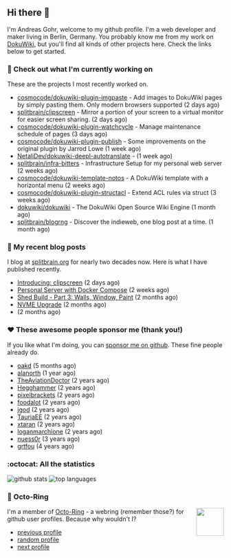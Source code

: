 ## Hi there :wave:

I'm Andreas Gohr, welcome to my github profile. I'm a web developer and maker living in Berlin, Germany. You probably know me from my work on [DokuWiki](https://github.com/dokuwiki/dokuwiki), but you'll find all kinds of other projects here. Check the links below to get started.

### :hammer: Check out what I'm currently working on

These are the projects I most recently worked on.


- [cosmocode/dokuwiki-plugin-imgpaste](https://github.com/cosmocode/dokuwiki-plugin-imgpaste) - Add images to DokuWiki pages by simply pasting them. Only modern browsers supported (2 days ago)
- [splitbrain/clipscreen](https://github.com/splitbrain/clipscreen) - Mirror a portion of your screen to a virtual monitor for easier screen sharing. (2 days ago)
- [cosmocode/dokuwiki-plugin-watchcycle](https://github.com/cosmocode/dokuwiki-plugin-watchcycle) - Manage maintenance schedule of pages (3 days ago)
- [cosmocode/dokuwiki-plugin-publish](https://github.com/cosmocode/dokuwiki-plugin-publish) - Some improvements on the original plugin by Jarrod Lowe (1 week ago)
- [NetaliDev/dokuwiki-deepl-autotranslate](https://github.com/NetaliDev/dokuwiki-deepl-autotranslate) -  (1 week ago)
- [splitbrain/infra-bitters](https://github.com/splitbrain/infra-bitters) - Infrastructure Setup for my personal web server (2 weeks ago)
- [cosmocode/dokuwiki-template-notos](https://github.com/cosmocode/dokuwiki-template-notos) - A DokuWiki template with a horizontal menu (2 weeks ago)
- [cosmocode/dokuwiki-plugin-structacl](https://github.com/cosmocode/dokuwiki-plugin-structacl) - Extend ACL rules via struct (3 weeks ago)
- [dokuwiki/dokuwiki](https://github.com/dokuwiki/dokuwiki) - The DokuWiki Open Source Wiki Engine (1 month ago)
- [splitbrain/blogrng](https://github.com/splitbrain/blogrng) - Discover the indieweb, one blog post at a time. (1 month ago)

### :scroll: My recent blog posts

I blog at [splitbrain.org](https://www.splitbrain.org) for nearly two decades now. Here is what I have published recently.


- [Introducing: clipscreen](https://www.splitbrain.org/blog/2024-10/11-introducing_clipscreen) (2 days ago)
- [Personal Server with Docker Compose](https://www.splitbrain.org/blog/2024-09/23-personal_server_with_docker_compose) (2 weeks ago)
- [Shed Build - Part 3: Walls, Window, Paint](https://www.splitbrain.org/blog/2024-08/15-shed_build_part_3_walls_window_paint) (2 months ago)
- [NVME Upgrade](https://www.splitbrain.org/blog/2024-08/14-nvme_upgrade) (2 months ago)
- [](https://www.splitbrain.org/blog/2024-08/23-blank_screen_on_boot_fix) (2 months ago)

### :hearts:️ These awesome people sponsor me (thank you!)

If you like what I'm doing, you can [sponsor me on github](https://github.com/sponsors/splitbrain). These fine people already do.


- [oakd](https://github.com/oakd) (5 months ago)
- [alanorth](https://github.com/alanorth) (1 year ago)
- [TheAviationDoctor](https://github.com/TheAviationDoctor) (2 years ago)
- [Hegghammer](https://github.com/Hegghammer) (2 years ago)
- [pixelbrackets](https://github.com/pixelbrackets) (2 years ago)
- [foodalot](https://github.com/foodalot) (2 years ago)
- [jgod](https://github.com/jgod) (2 years ago)
- [TauriaEE](https://github.com/TauriaEE) (2 years ago)
- [xtaran](https://github.com/xtaran) (2 years ago)
- [loganmarchione](https://github.com/loganmarchione) (2 years ago)
- [nuess0r](https://github.com/nuess0r) (3 years ago)
- [grtfou](https://github.com/grtfou) (4 years ago)

### :octocat: All the statistics

 ![github stats](https://github-readme-stats.vercel.app/api?username=splitbrain&show_icons=true&hide_title=true)
![top languages](https://github-readme-stats.vercel.app/api/top-langs/?username=splitbrain&layout=compact)


### :octopus: Octo-Ring

<img width="64" height="65" src="https://octo-ring.com/static/img/octo.png" align="right" alt="">

I'm a member of [Octo-Ring](https://octo-ring.com/) - a webring (remember those?) for github user profiles. Because why wouldn't I? 

* [previous profile](https://octo-ring.com/p/splitbrain/prev)
* [random profile](https://octo-ring.com/p/splitbrain/random)
* [next profile](https://octo-ring.com/p/splitbrain/next)

